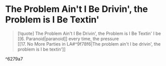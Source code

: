 # The Problem Ain't I Be Drivin', the Problem is I Be Textin'

> [!quote] The Problem Ain't I Be Drivin', the Problem is I Be Textin'
I be [[6.  Paranoid|paranoid]] every time, the pressure  
[[17. No More Parties in LA#^9f78f6|The problem ain't I be drivin', the problem is I be textin']]  

^6279a7

